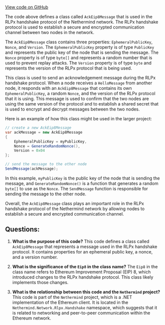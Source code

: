 [View code on GitHub](https://github.com/NethermindEth/nethermind/src/Nethermind/Nethermind.Network/Rlpx/Handshake/AckEip8Message.cs)

The code above defines a class called `AckEip8Message` that is used in the RLPx handshake protocol of the Nethermind network. The RLPx handshake protocol is used to establish a secure and encrypted communication channel between two nodes in the network. 

The `AckEip8Message` class contains three properties: `EphemeralPublicKey`, `Nonce`, and `Version`. The `EphemeralPublicKey` property is of type `PublicKey` and represents the public key of the node that is sending the message. The `Nonce` property is of type `byte[]` and represents a random number that is used to prevent replay attacks. The `Version` property is of type `byte` and represents the version of the RLPx protocol that is being used. 

This class is used to send an acknowledgement message during the RLPx handshake protocol. When a node receives a `HelloMessage` from another node, it responds with an `AckEip8Message` that contains its own `EphemeralPublicKey`, a random `Nonce`, and the version of the RLPx protocol that it is using. This message is used to confirm that the two nodes are using the same version of the protocol and to establish a shared secret that is used to encrypt and decrypt messages between the two nodes. 

Here is an example of how this class might be used in the larger project:

```csharp
// create a new AckEip8Message
var ackMessage = new AckEip8Message
{
    EphemeralPublicKey = myPublicKey,
    Nonce = GenerateRandomNonce(),
    Version = 0x04
};

// send the message to the other node
SendMessage(ackMessage);
```

In this example, `myPublicKey` is the public key of the node that is sending the message, and `GenerateRandomNonce()` is a function that generates a random `byte[]` to use as the `Nonce`. The `SendMessage` function is responsible for sending the message to the other node. 

Overall, the `AckEip8Message` class plays an important role in the RLPx handshake protocol of the Nethermind network by allowing nodes to establish a secure and encrypted communication channel.
## Questions: 
 1. **What is the purpose of this code?** 
This code defines a class called `AckEip8Message` that represents a message used in the RLPx handshake protocol. It contains properties for an ephemeral public key, a nonce, and a version number.

2. **What is the significance of the `Eip8` in the class name?** 
The `Eip8` in the class name refers to Ethereum Improvement Proposal (EIP) 8, which introduced changes to the RLPx handshake protocol. This class likely implements those changes.

3. **What is the relationship between this code and the `Nethermind` project?** 
This code is part of the `Nethermind` project, which is a .NET implementation of the Ethereum client. It is located in the `Nethermind.Network.Rlpx.Handshake` namespace, which suggests that it is related to networking and peer-to-peer communication within the Ethereum network.